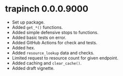 # trapinch 0.0.0.9000

* Set up package.
* Added `get_*()` functions.
* Added simple defensive stops to functions.
* Added basic tests on error.
* Added GitHub Actions for check and tests.
* Added hex.
* Added `resource_lookup` data and checks.
* Limited request to resource count for given endpoint.
* Added caching and `clear_cache()`.
* Added draft vignette.

